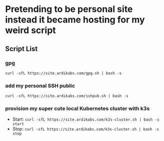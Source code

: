 # Pretending to be personal site instead it became hosting for my weird script

## Script List
### gpg
`curl -sfL https://site.ardikabs.com/gpg.sh | bash -s`

### add my personal SSH public
`curl -sfL https://site.ardikabs.com/sshpub.sh | bash -s`

### provision my super cute local Kubernetes cluster with k3s
* Start: `curl -sfL https://site.ardikabs.com/k3s-cluster.sh | bash -s start`
* Stop: `curl -sfL https://site.ardikabs.com/k3s-cluster.sh | bash -s stop`


